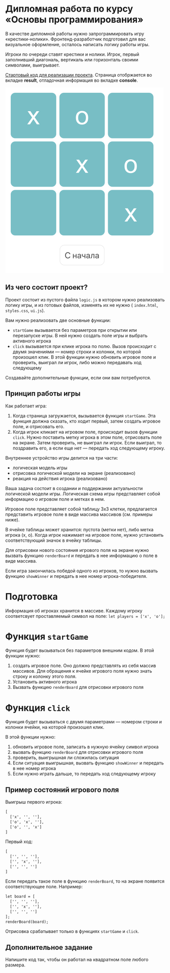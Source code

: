 # Дипломная работа по курсу «Основы программирования»

В качестве дипломной работы нужно запрограммировать игру «крестики-нолики». Фронтенд-разработчик подготовил для вас визуальное оформление, осталось написать логику работы игры.

Игроки по очереди ставят крестики и нолики. Игрок, первый заполнивший диагональ, вертикаль или горизонталь своими символами, выигрывает.

[Стартовый код для реализации проекта](https://repl.it/@netology_pb/pb-diploma). Страница отобржается во вкладке **result**, отладочная информация во вкладке **console**.

![Image of the game](tictactoe.png)

## Из чего состоит проект?

Проект состоит из пустого файла `logic.js` в котором нужно реализовать логику игры, и из готовых файлов, изменять их не нужно ( `index.html`, `styles.css`, `ui.js`).

Вам нужно реализовать две основные функции: 

* `startGame` вызывается без параметров при открытии или перезапуске игры. В ней нужно создать поле игры и выбрать активного игрока
* `click` вызывается при клике игрока по полю. Вызов происходит с двумя значениями — номер строки и колонки, по которой произошел клик. В этой функции нужно обновить игровое поле и проверить, выиграл ли игрок, либо можно передавать ход следующему

Создавайте дополнительные функции, если они вам потребуются.

## Принцип работы игры

Как работает игра:
1. Когда страница загружается, вызывается функция `startGame`. Эта функция должна сказать, кто ходит первый, затем создать игровое поле, и отрисовать его.
2. Когда игрок кликает на игровом поле, происходит вызов функции `click`. Нужно поставить метку игрока в этом поле, отрисовать поле на экране. Затем проверить, не выиграл ли игрок. Если выиграл, то поздравить его, а если еще нет — передать ход следующему игроку.

Внутреннее устройство игры делится на три части:
* логическая модель игры
* отрисовка логической модели на экране (реализовано)
* реакция на действия игрока (реализовано)

Ваша задача состоит в создании и поддержании актуальности логической модели игры. Логическая схема игры представляет собой информацию о игровом поле и метках в нем. 

Игровое поле представляет собой таблицу 3х3 клетки, предлагается представить игровое поле в виде массива массивов (см. примеры ниже).

В ячейке таблицы может хранится: пустота (метки нет), либо метка игрока (х, о). Когда игрок нажимает на игровое поле, нужно установить соответствующий значок в ячейку таблицы.

Для отрисовки нового состояния игрового поля на экране нужно вызвать функцию `renderBoard` и передать в нее информацию о поле в виде массива.

Если игра закончилась победой одного из игроков, то нужно вызвать функцию `showWinner` и передать в нее номер игрока-победителя.


# Подготовка

Информация об игроках хранится в массиве. Каждому игроку соответсвует проставляемый символ на поле: `let players = ['x', 'o'];`


# Функция `startGame`

Функция будет вызываться без параметров внешним кодом. В этой функции нужно:
1. создать игровое поле. Оно должно представлять из себя массив массивов. Для обращения к ячейке игрового поля нужно знать строку и колонку этого поля.
2. Установить активного игрока
3. Вызвать функцию `renderBoard` для отрисовки игрового поля

# Функция `click`

Функция будет вызываться с двумя параметрами — номером строки и колонки ячейки, на которой произошел клик.

В этой функции нужно:
1. обновить игровое поле, записать в нужную ячейку символ игрока
2. вызвать функцию `renderBoard` для отрисовки игрового поля
3. проверить, выигрышная ли сложилась ситуация
4. Если ситуация выигрышная, вызвать функцию `showWinner` и передать в нее номер игрока
5. Если нужно играть дальше, то передать ход следующему игроку


## Пример состояний игрового поля

Выигрыш первого игрока:
```
[
  ['x', '', ''],
  ['o', 'x', ''],
  ['o', '', 'x']
]
```


Первый ход:
```
[
  ['', '', ''],
  ['', 'x', ''],
  ['', '', '']
]
```

Если передать такое поле в функцию `renderBoard`, то на экране появится соответствующее поле. Например:

```
let board = [
  ['', '', ''],
  ['', 'x', ''],
  ['', '', '']
];
renderBoard(board);
```

Отрисовка срабатывает только в функциях `startGame` и `click`.

## Дополнительное задание

Напишите код так, чтобы он работал на квадратном поле любого размера.


